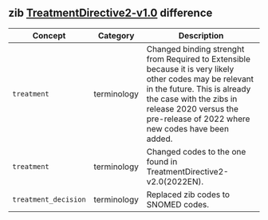 ## zib [TreatmentDirective2-v1.0](https://zibs.nl/wiki/TreatmentDirective2-v1.0(2020EN)) difference

| Concept         | Category          | Description                             | 
|-----------------|-------------------|-----------------------------------------|
| `treatment` | terminology | Changed binding strenght from Required to Extensible because it is very likely other codes may be relevant in the future. This is already the case with the zibs in release 2020 versus the pre-release of 2022 where new codes have been added. |
| `treatment` | terminology | Changed codes to the one found in TreatmentDirective2-v2.0(2022EN). |
| `treatment_decision` | terminology | Replaced zib codes to SNOMED codes. |